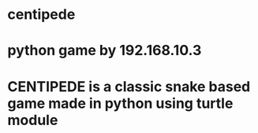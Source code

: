 # centipede
# python game by 192.168.10.3
# CENTIPEDE is a classic snake based game made in python using turtle module

